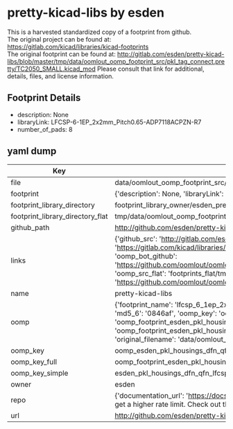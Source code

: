 # pretty-kicad-libs by esden  
This is a harvested standardized copy of a footprint from github.  
The original project can be found at:  
https://gitlab.com/kicad/libraries/kicad-footprints  
The original footprint can be found at:
http://gitlab.com/esden/pretty-kicad-libs/blob/master/tmp/data/oomlout_oomp_footprint_src/pkl_tag_connect.pretty/TC2050_SMALL.kicad_mod
Please consult that link for additional, details, files, and license information.  
## Footprint Details
* description: None  
* libraryLink: LFCSP-6-1EP_2x2mm_Pitch0.65-ADP7118ACPZN-R7  
* number_of_pads: 8  
## yaml dump  
| Key | Value |  
| --- | --- |  
| file | data/oomlout_oomp_footprint_src/pretty-kicad-libs/pkl_housings_dfn_qfn.pretty/LFCSP-6-1EP_2x2mm_Pitch0.65-ADP7118ACPZN-R7.kicad_mod |  
| footprint | {'description': None, 'libraryLink': 'LFCSP-6-1EP_2x2mm_Pitch0.65-ADP7118ACPZN-R7', 'number_of_pads': 8} |  
| footprint_library_directory | footprint_library_owner/esden_pretty-kicad-libs |  
| footprint_library_directory_flat | tmp/data/oomlout_oomp_footprint_src/footprints_flat/esden_pkl_housings_dfn_qfn_lfcsp_6_1ep_2x2mm_pitch0_65_adp7118acpzn_r7/working |  
| github_path | http://github.com/esden/pretty-kicad-libs/blob/master/tmp/data/oomlout_oomp_footprint_src/pkl_housings_dfn_qfn.pretty/LFCSP-6-1EP_2x2mm_Pitch0.65-ADP7118ACPZN-R7.kicad_mod |  
| links | {'github_src': 'http://gitlab.com/esden/pretty-kicad-libs/blob/master/tmp/data/oomlout_oomp_footprint_src/pkl_tag_connect.pretty/TC2050_SMALL.kicad_mod', 'github_src_repo': 'https://gitlab.com/kicad/libraries/kicad-footprints', 'oomp_bot': 'tmp/data/oomlout_oomp_footprint_src/footprints/esden_pkl_housings_dfn_qfn_lfcsp_6_1ep_2x2mm_pitch0_65_adp7118acpzn_r7/working', 'oomp_bot_github': 'https://github.com/oomlout/oomlout_oomp_footprint_bot/tree/main/tmp/data/oomlout_oomp_footprint_src/footprints/esden_pkl_housings_dfn_qfn_lfcsp_6_1ep_2x2mm_pitch0_65_adp7118acpzn_r7/working', 'oomp_src_flat': 'footprints_flat/tmp/data/oomlout_oomp_footprint_src/footprints_flat/esden_pkl_housings_dfn_qfn_lfcsp_6_1ep_2x2mm_pitch0_65_adp7118acpzn_r7/working', 'oomp_src_flat_github': 'https://github.com/oomlout/oomlout_oomp_footprint_src/tree/main/tmp/data/oomlout_oomp_footprint_src/footprints_flat/esden_pkl_housings_dfn_qfn_lfcsp_6_1ep_2x2mm_pitch0_65_adp7118acpzn_r7/working'} |  
| name | pretty-kicad-libs |  
| oomp | {'footprint_name': 'lfcsp_6_1ep_2x2mm_pitch0_65_adp7118acpzn_r7', 'library_name': 'pkl_housings_dfn_qfn', 'md5': '0846affc1a138e81713f7a0d799ace88', 'md5_10': '0846affc1a', 'md5_5': '0846a', 'md5_6': '0846af', 'oomp_key': 'oomp_esden_pkl_housings_dfn_qfn_lfcsp_6_1ep_2x2mm_pitch0_65_adp7118acpzn_r7', 'oomp_key_extra': 'oomp_footprint_esden_pkl_housings_dfn_qfn_lfcsp_6_1ep_2x2mm_pitch0_65_adp7118acpzn_r7', 'oomp_key_full': 'oomp_footprint_esden_pkl_housings_dfn_qfn_lfcsp_6_1ep_2x2mm_pitch0_65_adp7118acpzn_r7_0846af', 'oomp_key_simple': 'esden_pkl_housings_dfn_qfn_lfcsp_6_1ep_2x2mm_pitch0_65_adp7118acpzn_r7', 'original_filename': 'data/oomlout_oomp_footprint_src/pretty-kicad-libs/pkl_housings_dfn_qfn.pretty/LFCSP-6-1EP_2x2mm_Pitch0.65-ADP7118ACPZN-R7.kicad_mod', 'owner_name': 'esden'} |  
| oomp_key | oomp_esden_pkl_housings_dfn_qfn_lfcsp_6_1ep_2x2mm_pitch0_65_adp7118acpzn_r7 |  
| oomp_key_full | oomp_footprint_esden_pkl_housings_dfn_qfn_lfcsp_6_1ep_2x2mm_pitch0_65_adp7118acpzn_r7 |  
| oomp_key_simple | esden_pkl_housings_dfn_qfn_lfcsp_6_1ep_2x2mm_pitch0_65_adp7118acpzn_r7 |  
| owner | esden |  
| repo | {'documentation_url': 'https://docs.github.com/rest/overview/resources-in-the-rest-api#rate-limiting', 'message': "API rate limit exceeded for 84.66.142.224. (But here's the good news: Authenticated requests get a higher rate limit. Check out the documentation for more details.)"} |  
| url | http://github.com/esden/pretty-kicad-libs |  

